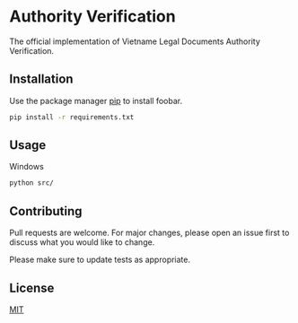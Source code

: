 # Authority Verification

The official implementation of Vietname Legal Documents Authority Verification.

## Installation

Use the package manager [pip](https://pip.pypa.io/en/stable/) to install foobar.

```bash
pip install -r requirements.txt
```

## Usage

Windows
```cmd
python src/
```

## Contributing

Pull requests are welcome. For major changes, please open an issue first
to discuss what you would like to change.

Please make sure to update tests as appropriate.

## License

[MIT](https://choosealicense.com/licenses/mit/)